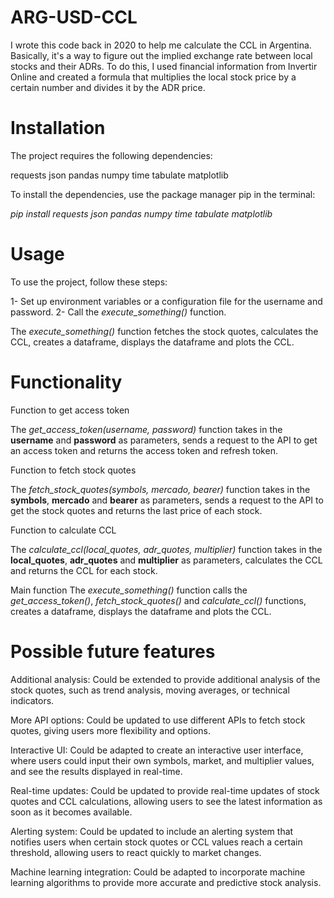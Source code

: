 # ARG-USD-CCL

I wrote this code back in 2020 to help me calculate the CCL in Argentina. Basically, it's a way to figure out the implied exchange rate between local stocks and their ADRs. To do this, I used financial information from Invertir Online and created a formula that multiplies the local stock price by a certain number and divides it by the ADR price.

# Installation

The project requires the following dependencies:

requests
json
pandas
numpy
time
tabulate
matplotlib

To install the dependencies, use the package manager pip in the terminal:

*_pip install requests json pandas numpy time tabulate matplotlib_*

# Usage

To use the project, follow these steps:

1- Set up environment variables or a configuration file for the username and password.
2- Call the _execute_something()_ function.

The _execute_something()_ function fetches the stock quotes, calculates the CCL, creates a dataframe, displays the dataframe and plots the CCL.

# Functionality

Function to get access token

The _get_access_token(username, password)_ function takes in the **username** and **password** as parameters, sends a request to the API to get an access token and returns the access token and refresh token.

Function to fetch stock quotes

The _fetch_stock_quotes(symbols, mercado, bearer)_ function takes in the **symbols**, **mercado** and **bearer** as parameters, sends a request to the API to get the stock quotes and returns the last price of each stock.

Function to calculate CCL

The _calculate_ccl(local_quotes, adr_quotes, multiplier)_ function takes in the **local_quotes**, **adr_quotes** and **multiplier** as parameters, calculates the CCL and returns the CCL for each stock.

Main function
The _execute_something()_ function calls the _get_access_token()_, _fetch_stock_quotes()_ and _calculate_ccl()_ functions, creates a dataframe, displays the dataframe and plots the CCL.

# Possible future features

Additional analysis: Could be extended to provide additional analysis of the stock quotes, such as trend analysis, moving averages, or technical indicators.

More API options: Could be updated to use different APIs to fetch stock quotes, giving users more flexibility and options.

Interactive UI: Could be adapted to create an interactive user interface, where users could input their own symbols, market, and multiplier values, and see the results displayed in real-time.

Real-time updates: Could be updated to provide real-time updates of stock quotes and CCL calculations, allowing users to see the latest information as soon as it becomes available.

Alerting system: Could be updated to include an alerting system that notifies users when certain stock quotes or CCL values reach a certain threshold, allowing users to react quickly to market changes.

Machine learning integration: Could be adapted to incorporate machine learning algorithms to provide more accurate and predictive stock analysis.

